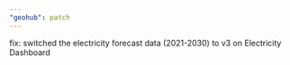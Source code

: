 ```yaml
---
"geohub": patch
---
```


fix: switched the electricity forecast data (2021-2030) to v3 on Electricity Dashboard
